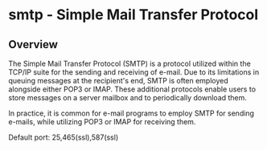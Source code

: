 # smtp - Simple Mail Transfer Protocol

## Overview

The Simple Mail Transfer Protocol (SMTP) is a protocol utilized within the TCP/IP suite for the sending and receiving of e-mail. Due to its limitations in queuing messages at the recipient's end, SMTP is often employed alongside either POP3 or IMAP. These additional protocols enable users to store messages on a server mailbox and to periodically download them.

In practice, it is common for e-mail programs to employ SMTP for sending e-mails, while utilizing POP3 or IMAP for receiving them.

Default port: 25,465(ssl),587(ssl)


